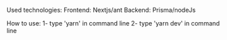 Used technologies: 
  Frontend: Nextjs/ant
  Backend: Prisma/nodeJs

How to use: 
  1- type 'yarn' in command line
  2- type 'yarn dev' in command line
